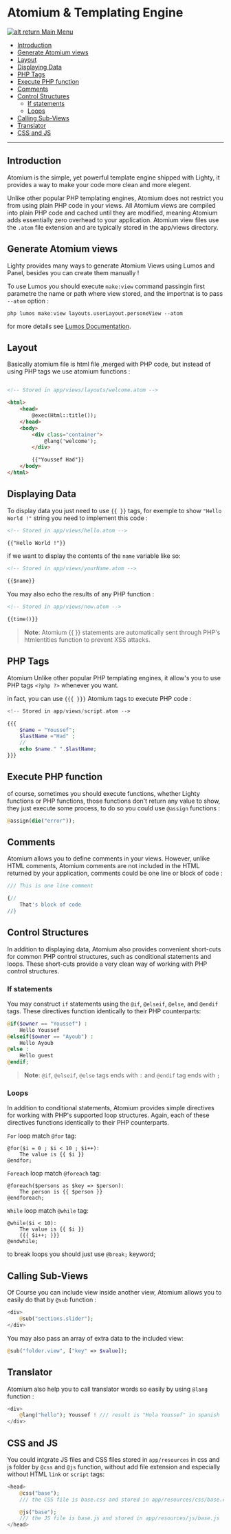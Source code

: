 # Atomium & Templating Engine

[![alt return](https://gitlab.com/lighty/Art/raw/master/Resources/signs.png) Main Menu](https://gitlab.com/lighty/Docs/tree/3.2/#index)

- [Introduction](#introduction)
- [Generate Atomium views](#generate-atomium-views)
- [Layout](#layout)
- [Displaying Data](#displaying-data)
- [PHP Tags](#php-tags)
- [Execute PHP function](#execute-php-function)
- [Comments](comments)
- [Control Structures](#control-structures)
	- [If statements](#if-statements)
	- [Loops](#loops)
- [Calling Sub-Views](#calling-sub-views)
- [Translator](#translator)
- [CSS and JS](#css-and-js)

----


## Introduction

Atomium is the simple, yet powerful template engine shipped with Lighty, it provides a way to make your code more clean and more elegent.

Unlike other popular PHP templating engines, Atomium does not restrict you from using plain PHP code in your views. All Atomium views are compiled into plain PHP code and cached until they are modified, meaning Atomium adds essentially zero overhead to your application. Atomium view files use the `.atom` file extension and are typically stored in the app/views directory.

## Generate Atomium views

Lighty provides many ways to generate Atomium Views using Lumos and Panel, besides you can create them manually !

To use Lumos you should execute `make:view` command passingin first parametre the name or path where view stored, and the importnat is to pass `--atom` option : 

```shell
php lumos make:view layouts.userLayout.personeView --atom
```

for more details see [Lumos Documentation](https://gitlab.com/lighty/Docs/blob/3.2/src/lumos.md#lumos).

## Layout

Basically atomium file is html file ,merged with PHP code, but instead of using PHP tags we use atomium functions :

```html

<!-- Stored in app/views/layouts/welcome.atom -->

<html>
    <head>
        @exec(Html::title());
    </head>
    <body>
        <div class="container">
            @lang('welcome');
        </div>

        {{"Youssef Had"}}
    </body>
</html>
```

## Displaying Data

To display data you just need to use `{{ }}` tags, for exemple to show `"Hello World !"` string you need to implement this code : 

```html
<!-- Stored in app/views/hello.atom -->

{{"Hello World !"}}
```

if we want to display the contents of the `name` variable like so:

```html
<!-- Stored in app/views/yourName.atom -->

{{$name}}
```

You may also echo the results of any PHP function :

```html
<!-- Stored in app/views/now.atom -->

{{time()}}
```

> **Note**: Atomium {{ }} statements are automatically sent through PHP's htmlentities function to prevent XSS attacks.

## PHP Tags

Atomium Unlike other popular PHP templating engines, it allow's you to use PHP tags `<?php ?>` whenever you want.

in fact, you can use `{{{ }}}` Atomium tags to execute PHP code :

```php
<!-- Stored in app/views/script.atom -->

{{{
	$name = "Youssef";
	$lastName ="Had" ;
	//
	echo $name." ".$lastName;
}}}
```

## Execute PHP function

of course, sometimes you should execute functions, whether Lighty functions or PHP functions, those functions don't return any value to show, they just execute some process, to do so you could use `@assign` functions :

```php
@assign(die("error"));
```


## Comments

Atomium allows you to define comments in your views. However, unlike HTML comments, Atomium comments are not included in the HTML returned by your application, comments could be one line or block of code :

```php
/// This is one line comment
```

```php
{// 
	That's block of code
//}
```



## Control Structures

In addition to displaying data, Atomium also provides convenient short-cuts for common PHP control structures, such as conditional statements and loops. These short-cuts provide a very clean way of working with PHP control structures.

### If statements

You may construct `if` statements using the `@if`, `@elseif`, `@else`, and `@endif` tags. These directives function identically to their PHP counterparts:

```php
@if($owner == "Youssef") : 
	Hello Youssef
@elseif($owner == "Ayoub") : 
	Hello Ayoub
@else : 
	Hello guest
@endif;
```

> **Note**: `@if`, `@elseif`, `@else` tags ends with `:` and `@endif` tag ends with `;`

### Loops

In addition to conditional statements, Atomium provides simple directives for working with PHP's supported loop structures. Again, each of these directives functions identically to their PHP counterparts.


`For` loop match `@for` tag:
```
@for($i = 0 ; $i < 10 ; $i++):
	The value is {{ $i }} 
@endfor;
```

`Foreach` loop match `@foreach` tag:
```
@foreach($persons as $key => $person):
	The person is {{ $person }} 
@endforeach;
```

`While` loop match `@while` tag:
```
@while($i < 10):
	The value is {{ $i }} 
	{{{ $i++; }}}
@endwhile;
```
to break loops you should just use `@break;` keyword;


## Calling Sub-Views

Of Course you can include view inside another view, Atomium allows you to easily do that by `@sub` function :

```php
<div>
	@sub("sections.slider");
</div>
```

You may also pass an array of extra data to the included view:

```php
@sub("folder.view", ["key" => $value]);
```

## Translator

Atomium also help you to call translator words so easily by using `@lang` function :

```php
<div>
	@lang("hello"); Youssef ! /// result is "Hola Youssef" in spanish
</div>
```

## CSS and JS

You could intgrate JS files and CSS files stored in `app/resources` in css and js folder by `@css` and `@js` function, without add file extension and especially without HTML `link` or `script` tags:

```php
<head>
	@css("base"); 
	/// the CSS file is base.css and stored in app/resources/css/base.css

	@js("base"); 
	/// the JS file is base.js and stored in app/resources/js/base.js
</head>
```
